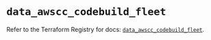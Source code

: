 # `data_awscc_codebuild_fleet`

Refer to the Terraform Registry for docs: [`data_awscc_codebuild_fleet`](https://registry.terraform.io/providers/hashicorp/awscc/0.70.0/docs/data-sources/codebuild_fleet).
